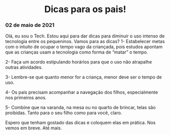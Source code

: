 <center><h1>Dicas para os pais!</h1></center>
<h3>02 de maio de 2021</h3>

Olá, eu sou o Tech.  Estou aqui para dar dicas para diminuir o uso intenso de tecnologia entre os pequeninos. Vamos para as dicas?
1-	Estabelecer metas com o intuito de ocupar o tempo vago da criançada, pois estudos apontam que as crianças usam a tecnologia como forma de “matar” o tempo.

2-	Faça um acordo estipulando horários para que o uso não atrapalhe outras atividades. 

3-	Lembre-se que quanto menor for a criança, menor deve ser o tempo de uso. 

4-	Os pais precisam acompanhar a navegação dos filhos, especialmente nos primeiros anos.
 
5-	Combine que na varanda, na mesa ou no quarto de brincar, telas são proibidas. Tanto para o seu filho como para você, claro.

Espero que tenham gostado das dicas e coloquem elas em prática. Nos vemos em breve. Até mais.
